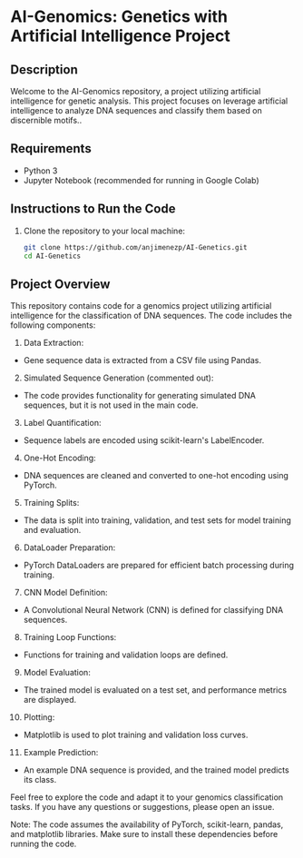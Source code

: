 # AI-Genomics: Genetics with Artificial Intelligence Project

## Description
Welcome to the AI-Genomics repository, a project utilizing artificial intelligence for genetic analysis. This project focuses on leverage artificial intelligence to analyze DNA sequences and classify them based on discernible motifs..

## Requirements
- Python 3
- Jupyter Notebook (recommended for running in Google Colab)

## Instructions to Run the Code
1. Clone the repository to your local machine:
   ```bash
   git clone https://github.com/anjimenezp/AI-Genetics.git
   cd AI-Genetics

## Project Overview
This repository contains code for a genomics project utilizing artificial intelligence for the classification of DNA sequences. The code includes the following components:

1. Data Extraction:
- Gene sequence data is extracted from a CSV file using Pandas.

2. Simulated Sequence Generation (commented out):
- The code provides functionality for generating simulated DNA sequences, but it is not used in the main code.

3. Label Quantification:
- Sequence labels are encoded using scikit-learn's LabelEncoder.

4. One-Hot Encoding:
- DNA sequences are cleaned and converted to one-hot encoding using PyTorch.

5. Training Splits:
- The data is split into training, validation, and test sets for model training and evaluation.

6. DataLoader Preparation:
- PyTorch DataLoaders are prepared for efficient batch processing during training.

7. CNN Model Definition:
- A Convolutional Neural Network (CNN) is defined for classifying DNA sequences.

8. Training Loop Functions:
- Functions for training and validation loops are defined.

9. Model Evaluation:
- The trained model is evaluated on a test set, and performance metrics are displayed.

10. Plotting:
- Matplotlib is used to plot training and validation loss curves.

11. Example Prediction:
- An example DNA sequence is provided, and the trained model predicts its class.

Feel free to explore the code and adapt it to your genomics classification tasks. If you have any questions or suggestions, please open an issue.

Note: The code assumes the availability of PyTorch, scikit-learn, pandas, and matplotlib libraries. Make sure to install these dependencies before running the code.
